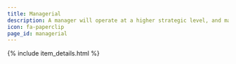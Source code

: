 ```yaml
---
title: Managerial
description: A manager will operate at a higher strategic level, and may not necessarily want the deep technical / implementation details around RO-crates. A higher level view of RO-crates in a wider context is required.
icon: fa-paperclip
page_id: managerial
---
```

{% include item_details.html %}